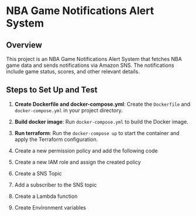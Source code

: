 # NBA Game Notifications Alert System 

## Overview

This project is an NBA Game Notifications Alert System that fetches NBA game data and sends notifications via Amazon SNS. The notifications include game status, scores, and other relevant details.

## Steps to Set Up and Test

1. **Create Dockerfile and docker-compose.yml**: Create the `Dockerfile` and `docker-compose.yml` in your project directory.
2. **Build docker image**: Run `docker-compose.yml` to build the Docker image.
3. **Run terraform**: Run the `docker-compose up` to start the container and apply the Terraform configuration.

4. Create a new permission policy and add the following code
5. Create a new IAM role and assign the created policy
6. Create a SNS Topic
7. Add a subscriber to the SNS topic
8. Create a Lambda function
9. Create Environment variables 